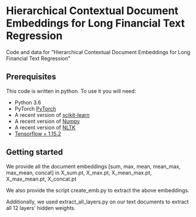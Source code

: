 Hierarchical Contextual Document Embeddings for Long Financial Text Regression
===============

Code and data for "Hierarchical Contextual Document Embeddings for Long Financial Text Regression"

## Prerequisites
This code is written in python. To use it you will need:
- Python 3.6
- PyTorch [PyTorch](https://pytorch.org/)
- A recent version of [scikit-learn](https://scikit-learn.org/)
- A recent version of [Numpy](http://www.numpy.org)
- A recent version of [NLTK](http://www.nltk.org)
- [Tensorflow = 1.15.2](https://www.tensorflow.org)

## Getting started
We provide all the document embeddings [sum, max, mean, mean_max, max_mean, concat] in X_sum.pt, X_max.pt, X_mean_max.pt, X_max_mean.pt, X_concat.pt

We also provide the script create_emb.py to extract the above embeddings.

Additionally, we used extract_all_layers.py on our text documents to extract all 12 layers' hidden weights.
